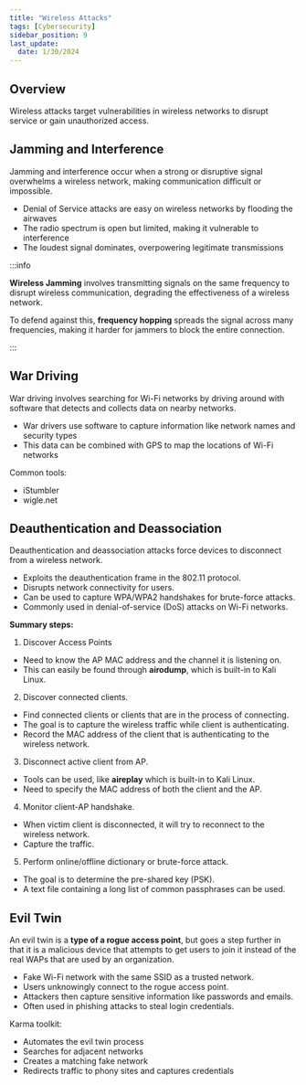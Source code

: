 ```yaml
---
title: "Wireless Attacks"
tags: [Cybersecurity]
sidebar_position: 9
last_update:
  date: 1/30/2024
---
```




## Overview

Wireless attacks target vulnerabilities in wireless networks to disrupt service or gain unauthorized access.

## Jamming and Interference

Jamming and interference occur when a strong or disruptive signal overwhelms a wireless network, making communication difficult or impossible.

- Denial of Service attacks are easy on wireless networks by flooding the airwaves
- The radio spectrum is open but limited, making it vulnerable to interference
- The loudest signal dominates, overpowering legitimate transmissions


:::info 

**Wireless Jamming** involves transmitting signals on the same frequency to disrupt wireless communication, degrading the effectiveness of a wireless network. 

To defend against this, **frequency hopping** spreads the signal across many frequencies, making it harder for jammers to block the entire connection.

:::



## War Driving

War driving involves searching for Wi-Fi networks by driving around with software that detects and collects data on nearby networks.

- War drivers use software to capture information like network names and security types
- This data can be combined with GPS to map the locations of Wi-Fi networks

Common tools:

- iStumbler
- wigle.net

## Deauthentication and Deassociation

Deauthentication and deassociation attacks force devices to disconnect from a wireless network.

- Exploits the deauthentication frame in the 802.11 protocol.
- Disrupts network connectivity for users.
- Can be used to capture WPA/WPA2 handshakes for brute-force attacks.
- Commonly used in denial-of-service (DoS) attacks on Wi-Fi networks.

**Summary steps:**

1. Discover Access Points

  - Need to know the AP MAC address and the channel it is listening on.
  - This can easily be found through **airodump**, which is built-in to Kali Linux.

2. Discover connected clients.

  - Find connected clients or clients that are in the process of connecting.
  - The goal is to capture the wireless traffic while client is authenticating.
  - Record the MAC address of the client that is authenticating to the wireless network.

3. Disconnect active client from AP.

  - Tools can be used, like **aireplay** which is built-in to Kali Linux.
  - Need to specify the MAC address of both the client and the AP.

4. Monitor client-AP handshake.

  - When victim client is disconnected, it will try to reconnect to the wireless network.
  - Capture the traffic.

5. Perform online/offline dictionary or brute-force attack.

  - The goal is to determine the pre-shared key (PSK).
  - A text file containing a long list of common passphrases can be used.

## Evil Twin

An evil twin is a **type of a rogue access point**, but goes a step further in that it is a malicious device that attempts to get users to join it instead of the real WAPs that are used by an organization. 

- Fake Wi-Fi network with the same SSID as a trusted network.
- Users unknowingly connect to the rogue access point.
- Attackers then capture sensitive information like passwords and emails.
- Often used in phishing attacks to steal login credentials.

Karma toolkit: 

- Automates the evil twin process
- Searches for adjacent networks
- Creates a matching fake network
- Redirects traffic to phony sites and captures credentials
